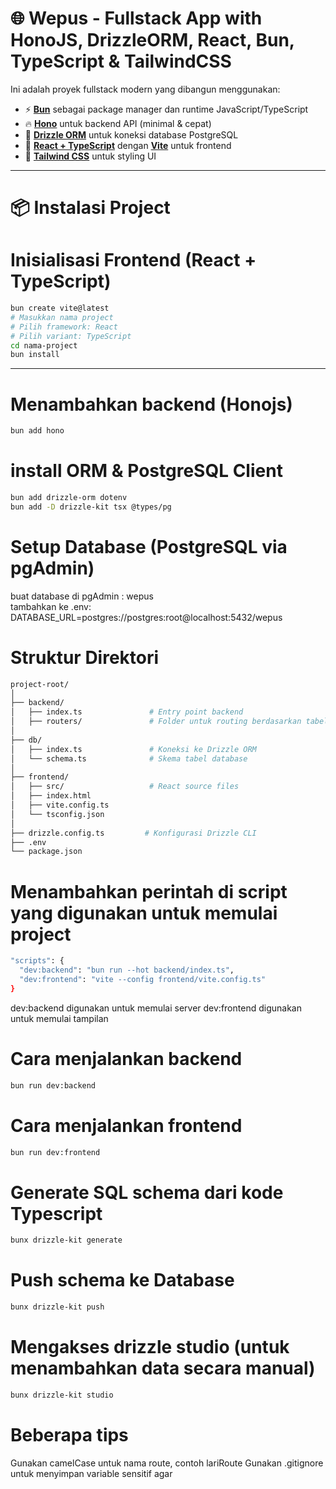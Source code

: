 # 🌐 Wepus - Fullstack App with HonoJS, DrizzleORM, React, Bun, TypeScript & TailwindCSS

Ini adalah proyek fullstack modern yang dibangun menggunakan:

- ⚡ **[Bun](https://bun.sh/)** sebagai package manager dan runtime JavaScript/TypeScript
- 🔥 **[Hono](https://hono.dev/)** untuk backend API (minimal & cepat)
- 💾 **[Drizzle ORM](https://orm.drizzle.team/)** untuk koneksi database PostgreSQL
- 🧩 **[React + TypeScript](https://react.dev/)** dengan **[Vite](https://vitejs.dev/)** untuk frontend
- 💅 **[Tailwind CSS](https://tailwindcss.com/)** untuk styling UI

---

# 📦 Instalasi Project

# Inisialisasi Frontend (React + TypeScript)
```bash
bun create vite@latest
# Masukkan nama project
# Pilih framework: React
# Pilih variant: TypeScript
cd nama-project
bun install
```
----

# Menambahkan backend (Honojs)
```bash
bun add hono
```
# install ORM & PostgreSQL Client
```bash
bun add drizzle-orm dotenv
bun add -D drizzle-kit tsx @types/pg
```

# Setup Database (PostgreSQL via pgAdmin)
buat database di pgAdmin : wepus <br>
tambahkan ke .env:
DATABASE_URL=postgres://postgres:root@localhost:5432/wepus

# Struktur Direktori
```bash
project-root/
│
├── backend/
│   ├── index.ts               # Entry point backend
│   ├── routers/               # Folder untuk routing berdasarkan tabel
│
├── db/
│   ├── index.ts               # Koneksi ke Drizzle ORM
│   └── schema.ts              # Skema tabel database
│
├── frontend/
│   ├── src/                   # React source files
│   ├── index.html
│   ├── vite.config.ts
│   └── tsconfig.json
│
├── drizzle.config.ts         # Konfigurasi Drizzle CLI
├── .env
└── package.json
```

# Menambahkan perintah di script yang digunakan untuk memulai project
```bash
"scripts": {
  "dev:backend": "bun run --hot backend/index.ts",
  "dev:frontend": "vite --config frontend/vite.config.ts"
}
```

dev:backend   digunakan untuk memulai server
dev:frontend  digunakan untuk memulai tampilan

# Cara menjalankan backend 
```bash
bun run dev:backend
```

# Cara menjalankan frontend
```bash
bun run dev:frontend
```

# Generate SQL schema dari kode Typescript
```bash
bunx drizzle-kit generate
```
# Push schema ke Database
```bash
bunx drizzle-kit push
```
# Mengakses drizzle studio (untuk menambahkan data secara manual)
```bash
bunx drizzle-kit studio
```

# Beberapa tips 
Gunakan camelCase untuk nama route, contoh lariRoute
Gunakan .gitignore untuk menyimpan variable sensitif agar 